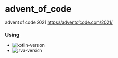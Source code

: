 # advent_of_code
advent of code 2021
https://adventofcode.com/2021/
### Using:
- ![kotlin-version](https://img.shields.io/badge/kotlin-1.6.0-purple)
- ![java-version](https://img.shields.io/badge/java-11-blue)

